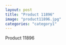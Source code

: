 ```yaml
---
layout: post
title: "Product 11896"
image: "product11896.jpg"
categories: "category1"
---
```

Product 11896
